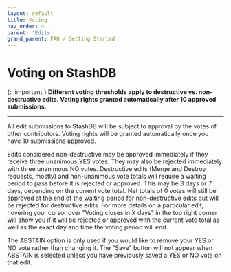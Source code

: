 ```yaml
---
layout: default
title: Voting
nav_order: 4
parent: 'Edits'
grand_parent: FAQ / Getting Started
---
```


# Voting on StashDB

{: .important }
**Different voting thresholds apply to destructive vs. non-destructive edits. Voting rights granted automatically after 10 approved submissions.**

---

All edit submissions to StashDB will be subject to approval by the votes of other contributors. Voting rights will be granted automatically once you have 10 submissions approved.

Edits considered non-destructive may be approved immediately if they receive three unanimous YES votes. They may also be rejected immediately with three unanimous NO votes. Destructive edits (Merge and Destroy requests, mostly) and non-unanimous vote totals will require a waiting period to pass before it is rejected or approved. This may be 3 days or 7 days, depending on the current vote total. Net totals of 0 votes will still be approved at the end of the waiting period for non-destructive edits but will be rejected for destructive edits. For more details on a particular edit, hovering your cursor over "Voting closes in X days" in the top right corner will show you if it will be rejected or approved with the current vote total as well as the exact day and time the voting period will end.

The ABSTAIN option is only used if you would like to remove your YES or NO vote rather than changing it. The "Save" button will not appear when ABSTAIN is selected unless you have previously saved a YES or NO vote on that edit.
